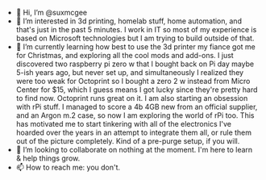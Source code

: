 - 👋 Hi, I’m @suxmcgee
- 👀 I’m interested in 3d printing, homelab stuff, home automation, and that's just in the past 5 minutes. I work in IT so most of my experience is based on Microsoft technologies but I am trying to build outside of that.
- 🌱 I’m currently learning how best to use the 3d printer my fiance got me for Christmas, and exploring all the cool mods and add-ons. I just discovered two raspberry pi zero w that I bought back on Pi day maybe 5-ish years ago, but never set up, and simultaneously I realized they were too weak for Octoprint so I bought a zero 2 w instead from Micro Center for $15, which I guess means I got lucky since they're pretty hard to find now. Octoprint runs great on it. I am also starting an obsession with rPi stuff. I managed to score a 4b 4GB new from an official supplier, and an Argon m.2 case, so now I am exploring the world of rPi too. This has motivated me to start tinkering with all of the electronics I've hoarded over the years in an attempt to integrate them all, or rule them out of the picture completely. Kind of a pre-purge setup, if you will. 
- 💞️ I’m looking to collaborate on nothing at the moment. I'm here to learn & help things grow.
- 📫 How to reach me: you don't. 

<!---
suxmcgee/suxmcgee is a ✨ special ✨ repository because its `README.md` (this file) appears on your GitHub profile.
You can click the Preview link to take a look at your changes.
--->
